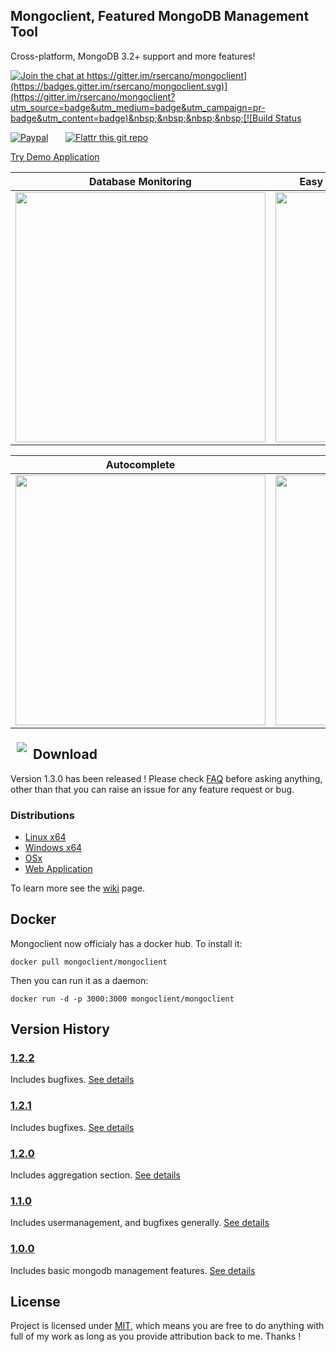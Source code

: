 ## Mongoclient, Featured MongoDB Management Tool
Cross-platform, MongoDB 3.2+ support and more features!

[![Join the chat at https://gitter.im/rsercano/mongoclient](https://badges.gitter.im/rsercano/mongoclient.svg)](https://gitter.im/rsercano/mongoclient?utm_source=badge&utm_medium=badge&utm_campaign=pr-badge&utm_content=badge)&nbsp;&nbsp;&nbsp;&nbsp;[![Build Status](https://travis-ci.org/rsercano/mongoclient.svg?branch=master)](https://travis-ci.org/rsercano/mongoclient)


[![Paypal](https://www.paypalobjects.com/en_US/i/btn/btn_donateCC_LG.gif)](https://www.paypal.com/cgi-bin/webscr?cmd=_s-xclick&hosted_button_id=Y5VD95E96NU6S)&nbsp;&nbsp;&nbsp;&nbsp;&nbsp;&nbsp;&nbsp;[![Flattr this git repo](http://api.flattr.com/button/flattr-badge-large.png)](https://flattr.com/submit/auto?user_id=mongoclient&url=https://github.com/rsercano/mongoclient&title=Mongoclient&language=en_GB&tags=github&category=software)

[Try Demo Application](http://www.mongoclient.com:3000)

   Database Monitoring     | Easy GridFS, Dump/Restore Management
-------------------------|-------------------------
<img src="http://mongoclient.com/img/ss/main_view.png" width="400">  | <img src="http://mongoclient.com/img/ss/file.png" width="400">

   Autocomplete     | User Management
-------------------------|-------------------------
<img src="http://mongoclient.com/img/ss/auto_complete.png" width="400">  | <img src="http://mongoclient.com/img/ss/um.png" width="400">

<img src="http://www.mongoclient.com/img/logo/head_only_medium.png" align="left" hspace="10" vspace="6">

## Download
Version 1.3.0 has been released ! Please check [FAQ](https://github.com/rsercano/mongoclient/wiki/Frequently-Asked-Questions#6-frequently-asked-questions) before asking anything, other than that you can raise an issue for any feature request or bug.

### Distributions

* [Linux x64](https://github.com/rsercano/mongoclient/releases/download/1.3.0/linux-portable-x64.zip)
* [Windows x64](https://github.com/rsercano/mongoclient/releases/download/1.3.0/windows-portable-x64.zip)
* [OSx](https://github.com/rsercano/mongoclient/releases/download/1.3.0/osx-portable.zip)
* [Web Application](https://github.com/rsercano/mongoclient/wiki#31-compile-from-source-browser-edition)

To learn more see the [wiki](https://github.com/rsercano/mongoclient/wiki) page.

## Docker
Mongoclient now officialy has a docker hub. To install it:

```docker pull mongoclient/mongoclient```

Then you can run it as a daemon:

```docker run -d -p 3000:3000 mongoclient/mongoclient```

## Version History
### [1.2.2](https://github.com/rsercano/mongoclient/releases/1.2.2)  
Includes bugfixes. [See details](https://github.com/rsercano/mongoclient/issues?q=milestone%3Av1.2.2)

### [1.2.1](https://github.com/rsercano/mongoclient/releases/1.2.1)  
Includes bugfixes. [See details](https://github.com/rsercano/mongoclient/issues?q=milestone%3Av1.2.1)

### [1.2.0](https://github.com/rsercano/mongoclient/releases/1.2.0)  
Includes aggregation section. [See details](https://github.com/rsercano/mongoclient/issues?q=milestone%3Av1.2.0)

### [1.1.0](https://github.com/rsercano/mongoclient/releases/1.1.0)  
Includes usermanagement, and bugfixes generally. [See details](https://github.com/rsercano/mongoclient/issues?q=milestone%3Av1.1.0)

### [1.0.0](https://github.com/rsercano/mongoclient/releases/1.0.0)  
Includes basic mongodb management features. [See details](https://github.com/rsercano/mongoclient/issues?q=milestone%3Av1.0.0)


## License
Project is licensed under [MIT](https://en.wikipedia.org/wiki/MIT_License), which means you are free to do anything with full of my work as long as you provide attribution back to me. Thanks !

